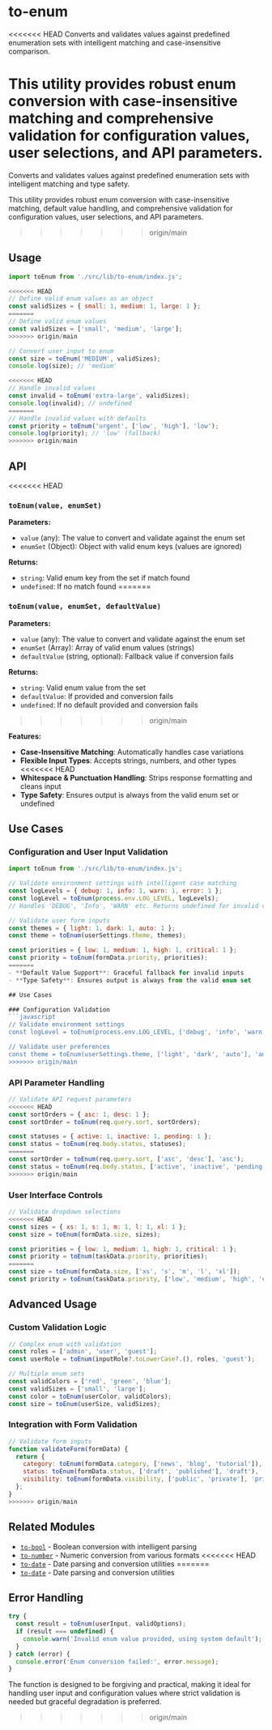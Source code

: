 # to-enum

<<<<<<< HEAD
Converts and validates values against predefined enumeration sets with intelligent matching and case-insensitive comparison.

This utility provides robust enum conversion with case-insensitive matching and comprehensive validation for configuration values, user selections, and API parameters.
=======
Converts and validates values against predefined enumeration sets with intelligent matching and type safety.

This utility provides robust enum conversion with case-insensitive matching, default value handling, and comprehensive validation for configuration values, user selections, and API parameters.
>>>>>>> origin/main

## Usage

```javascript
import toEnum from './src/lib/to-enum/index.js';

<<<<<<< HEAD
// Define valid enum values as an object
const validSizes = { small: 1, medium: 1, large: 1 };
=======
// Define valid enum values
const validSizes = ['small', 'medium', 'large'];
>>>>>>> origin/main

// Convert user input to enum
const size = toEnum('MEDIUM', validSizes);
console.log(size); // 'medium'

<<<<<<< HEAD
// Handle invalid values
const invalid = toEnum('extra-large', validSizes);
console.log(invalid); // undefined
=======
// Handle invalid values with defaults
const priority = toEnum('urgent', ['low', 'high'], 'low');
console.log(priority); // 'low' (fallback)
>>>>>>> origin/main
```

## API

<<<<<<< HEAD
### `toEnum(value, enumSet)`

**Parameters:**
- `value` (any): The value to convert and validate against the enum set
- `enumSet` (Object): Object with valid enum keys (values are ignored)

**Returns:** 
- `string`: Valid enum key from the set if match found
- `undefined`: If no match found
=======
### `toEnum(value, enumSet, defaultValue)`

**Parameters:**
- `value` (any): The value to convert and validate against the enum set
- `enumSet` (Array): Array of valid enum values (strings)
- `defaultValue` (string, optional): Fallback value if conversion fails

**Returns:** 
- `string`: Valid enum value from the set
- `defaultValue`: If provided and conversion fails
- `undefined`: If no default provided and conversion fails
>>>>>>> origin/main

**Features:**
- **Case-Insensitive Matching**: Automatically handles case variations
- **Flexible Input Types**: Accepts strings, numbers, and other types
<<<<<<< HEAD
- **Whitespace & Punctuation Handling**: Strips response formatting and cleans input
- **Type Safety**: Ensures output is always from the valid enum set or undefined

## Use Cases

### Configuration and User Input Validation
```javascript
import toEnum from './src/lib/to-enum/index.js';

// Validate environment settings with intelligent case matching
const logLevels = { debug: 1, info: 1, warn: 1, error: 1 };
const logLevel = toEnum(process.env.LOG_LEVEL, logLevels);
// Handles 'DEBUG', 'Info', 'WARN' etc. Returns undefined for invalid values

// Validate user form inputs
const themes = { light: 1, dark: 1, auto: 1 };
const theme = toEnum(userSettings.theme, themes);

const priorities = { low: 1, medium: 1, high: 1, critical: 1 };
const priority = toEnum(formData.priority, priorities);
=======
- **Default Value Support**: Graceful fallback for invalid inputs
- **Type Safety**: Ensures output is always from the valid enum set

## Use Cases

### Configuration Validation
```javascript
// Validate environment settings
const logLevel = toEnum(process.env.LOG_LEVEL, ['debug', 'info', 'warn', 'error'], 'info');

// Validate user preferences
const theme = toEnum(userSettings.theme, ['light', 'dark', 'auto'], 'auto');
>>>>>>> origin/main
```

### API Parameter Handling
```javascript
// Validate API request parameters
<<<<<<< HEAD
const sortOrders = { asc: 1, desc: 1 };
const sortOrder = toEnum(req.query.sort, sortOrders);

const statuses = { active: 1, inactive: 1, pending: 1 };
const status = toEnum(req.body.status, statuses);
=======
const sortOrder = toEnum(req.query.sort, ['asc', 'desc'], 'asc');
const status = toEnum(req.body.status, ['active', 'inactive', 'pending']);
>>>>>>> origin/main
```

### User Interface Controls
```javascript
// Validate dropdown selections
<<<<<<< HEAD
const sizes = { xs: 1, s: 1, m: 1, l: 1, xl: 1 };
const size = toEnum(formData.size, sizes);

const priorities = { low: 1, medium: 1, high: 1, critical: 1 };
const priority = toEnum(taskData.priority, priorities);
=======
const size = toEnum(formData.size, ['xs', 's', 'm', 'l', 'xl']);
const priority = toEnum(taskData.priority, ['low', 'medium', 'high', 'critical']);
```

## Advanced Usage

### Custom Validation Logic
```javascript
// Complex enum with validation
const roles = ['admin', 'user', 'guest'];
const userRole = toEnum(inputRole?.toLowerCase?.(), roles, 'guest');

// Multiple enum sets
const validColors = ['red', 'green', 'blue'];
const validSizes = ['small', 'large'];
const color = toEnum(userColor, validColors);
const size = toEnum(userSize, validSizes);
```

### Integration with Form Validation
```javascript
// Validate form inputs
function validateForm(formData) {
  return {
    category: toEnum(formData.category, ['news', 'blog', 'tutorial']),
    status: toEnum(formData.status, ['draft', 'published'], 'draft'),
    visibility: toEnum(formData.visibility, ['public', 'private'], 'private')
  };
}
>>>>>>> origin/main
```

## Related Modules

- [`to-bool`](../to-bool/) - Boolean conversion with intelligent parsing
- [`to-number`](../to-number/) - Numeric conversion from various formats
<<<<<<< HEAD
- [`to-date`](../to-date/) - Date parsing and conversion utilities 
=======
- [`to-date`](../to-date/) - Date parsing and conversion utilities

## Error Handling

```javascript
try {
  const result = toEnum(userInput, validOptions);
  if (result === undefined) {
    console.warn('Invalid enum value provided, using system default');
  }
} catch (error) {
  console.error('Enum conversion failed:', error.message);
}
```

The function is designed to be forgiving and practical, making it ideal for handling user input and configuration values where strict validation is needed but graceful degradation is preferred. 
>>>>>>> origin/main
